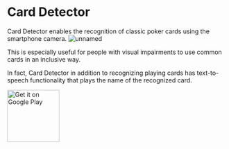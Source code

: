 # Card Detector

Card Detector enables the recognition of classic poker cards using the smartphone camera.
![unnamed](https://github.com/AlessandroFrangiamone/card-detector-android/assets/34175360/87cc98d3-f8f4-413e-867c-d3a9296bc9f6)

This is especially useful for people with visual impairments to use common cards in an inclusive way.

In fact, Card Detector in addition to recognizing playing cards has text-to-speech functionality that plays the name of the recognized card.



<a href="https://play.google.com/store/apps/details?id=it.alessandrof.carddetector"><img alt="Get it on Google Play" src="https://play.google.com/intl/en_us/badges/images/generic/en-play-badge.png" height=120px/></a>

[1]: https://opensource.org/licenses/MIT 
